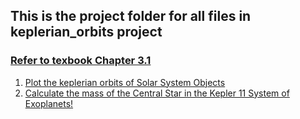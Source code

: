 ## This is the project folder for all files in keplerian_orbits project
### [Refer to texbook Chapter 3.1](https://openstax.org/books/astronomy/pages/3-1-the-laws-of-planetary-motion)
1. [Plot the keplerian orbits of Solar System Objects](https://bushastrolab.com/hub/user-redirect/git-pull?repo=https%3A%2F%2Fgithub.com%2Fchandrunarayan%2Fastronomy&branch=gh-pages&urlpath=lab%2Ftree%2Fastronomy%2Fprojects%2Fkeplerian_orbits%2Fsolar_system_orbits.ipynb?reset)
1. [Calculate the mass of the Central Star in the Kepler 11 System of Exoplanets!](https://bushastrolab.com/hub/user-redirect/git-pull?repo=https%3A%2F%2Fgithub.com%2Fchandrunarayan%2Fastronomy&branch=gh-pages&urlpath=lab%2Ftree%2Fastronomy%2Fprojects%2Fkeplerian_orbits%2Fkeplerian_orbits.ipynb?reset)

